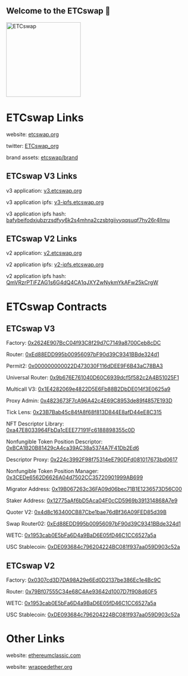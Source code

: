 ## Welcome to the ETCswap 🙌

<img src="https://github.com/user-attachments/assets/1d132b72-1c84-48d9-836c-cc04dd8e26e3" alt="ETCswap" width="200"/>

# ETCswap Links

website: [etcswap.org](https://etcswap.org)

twitter: [ETCswap_org](https://x.com/ETCswap_org)

brand assets: [etcswap/brand](https://github.com/etcswap/brand)

## ETCswap V3 Links

v3 application: [v3.etcswap.org](https://v3.etcswap.org)

v3 application ipfs: [v3-ipfs.etcswap.org](https://v3-ipfs.etcswap.org)

v3 application ipfs hash: 
[bafybeifodxjubzrzsdfyy6k2s4mhna2czsbtgiivyqqsuqf7hy26r4llmu](https://ipfs.io/ipfs/bafybeifodxjubzrzsdfyy6k2s4mhna2czsbtgiivyqqsuqf7hy26r4llmu)

## ETCswap V2 Links

v2 application: [v2.etcswap.org](https://v2.etcswap.org)

v2 application ipfs: [v2-ipfs.etcswap.org](https://v2-ipfs.etcswap.org)

v2 application ipfs hash: 
[QmVRzrPTiFZAG1s6G4dQ4CA1qJXYZwNykmYkAFw25kCrgW](https://ipfs.io/ipfs/QmVRzrPTiFZAG1s6G4dQ4CA1qJXYZwNykmYkAFw25kCrgW)

# ETCswap Contracts

## ETCswap V3

Factory: [0x2624E907BcC04f93C8f29d7C7149a8700Ceb8cDC](https://etc.blockscout.com/address/0x2624E907BcC04f93C8f29d7C7149a8700Ceb8cDC)

Router: [0xEd88EDD995b00956097bF90d39C9341BBde324d1](https://etc.blockscout.com/address/0xEd88EDD995b00956097bF90d39C9341BBde324d1)

Permit2: [0x000000000022D473030F116dDEE9F6B43aC78BA3](https://etc.blockscout.com/address/0x000000000022D473030F116dDEE9F6B43aC78BA3)

Universal Router: [0x9b676E761040D60C6939dcf5f582c2A4B51025F1](https://etc.blockscout.com/address/0x9b676E761040D60C6939dcf5f582c2A4B51025F1)

Multicall V3: [0x1E4282069e4822D5E6Fb88B2DbDE014f3E0625a9](https://etc.blockscout.com/address/0x1E4282069e4822D5E6Fb88B2DbDE014f3E0625a9)

Proxy Admin: [0x4823673F7cA96A42c4E69C8953de89f4857E193D](https://etc.blockscout.com/address/0x4823673F7cA96A42c4E69C8953de89f4857E193D)

Tick Lens: [0x23B7Bab45c84fA8f68f813D844E8afD44eE8C315](https://etc.blockscout.com/address/0x23B7Bab45c84fA8f68f813D844E8afD44eE8C315)

NFT Descriptor Library: [0xa47E8033964FbDa1cEEE77191Fc6188898355c0D](https://etc.blockscout.com/address/0xa47E8033964FbDa1cEEE77191Fc6188898355c0D)

Nonfungible Token Position Descriptor: [0xBCA1B20B81429cA4ca39AC38a5374A7F41Db2Ed6](https://etc.blockscout.com/address/0xBCA1B20B81429cA4ca39AC38a5374A7F41Db2Ed6)

Descriptor Proxy: [0x224c3992F98f75314eE790DFd081017673bd0617](https://etc.blockscout.com/address/0x224c3992F98f75314eE790DFd081017673bd0617)

Nonfungible Token Position Manager: [0x3CEDe6562D6626A04d7502CC35720901999AB699](https://etc.blockscout.com/address/0x3CEDe6562D6626A04d7502CC35720901999AB699)

Migrator Address: [0x19B067263c36FA09d06bec71B1E1236573D56C00](https://etc.blockscout.com/address/0x19B067263c36FA09d06bec71B1E1236573D56C00)

Staker Address: [0x12775aAf6bD5Aca04F0cCD5969b391314868A7e9](https://etc.blockscout.com/address/0x12775aAf6bD5Aca04F0cCD5969b391314868A7e9)

Quoter V2: [0x4d8c163400CB87Cbe1bae76dBf36A09FED85d39B](https://etc.blockscout.com/address/0x4d8c163400CB87Cbe1bae76dBf36A09FED85d39B)

Swap Router02: [0xEd88EDD995b00956097bF90d39C9341BBde324d1](https://etc.blockscout.com/address/0xEd88EDD995b00956097bF90d39C9341BBde324d1)

WETC: [0x1953cab0E5bFa6D4a9BaD6E05fD46C1CC6527a5a](https://etc.blockscout.com/token/0x1953cab0E5bFa6D4a9BaD6E05fD46C1CC6527a5a)

USC Stablecoin: [0xDE093684c796204224BC081f937aa059D903c52a](https://etc.blockscout.com/token/0xDE093684c796204224BC081f937aa059D903c52a)

## ETCswap V2

Factory: [0x0307cd3D7DA98A29e6Ed0D2137be386Ec1e4Bc9C](https://etc.blockscout.com/address/0x0307cd3D7DA98A29e6Ed0D2137be386Ec1e4Bc9C)

Router: [0x79Bf07555C34e68C4Ae93642d1007D7f908d60F5](https://etc.blockscout.com/address/0x79Bf07555C34e68C4Ae93642d1007D7f908d60F5)

WETC: [0x1953cab0E5bFa6D4a9BaD6E05fD46C1CC6527a5a](https://etc.blockscout.com/token/0x1953cab0E5bFa6D4a9BaD6E05fD46C1CC6527a5a)

USC Stablecoin: [0xDE093684c796204224BC081f937aa059D903c52a](https://etc.blockscout.com/token/0xDE093684c796204224BC081f937aa059D903c52a)


# Other Links

website: [ethereumclassic.com](https://ethereumclassic.com)

website: [wrappedether.org](https://wrappedether.org)
